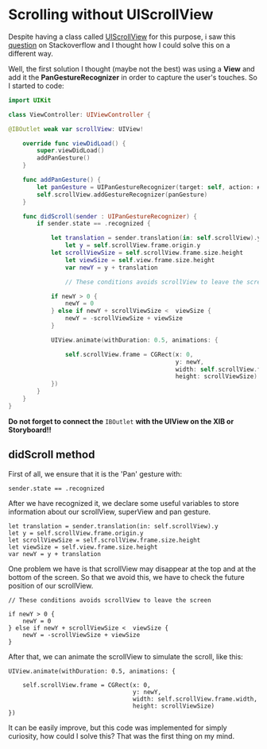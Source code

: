 # Scrolling without UIScrollView

Despite having a class called [UIScrollView](https://developer.apple.com/reference/uikit/uiscrollview) for this purpose, i saw this [question](http://es.stackoverflow.com/questions/4517/scrollview-sin-usar-uiscrolview) on Stackoverflow and I thought how I could solve this on a different way.

Well, the first solution I thought (maybe not the best) was using a **View** and add it the **PanGestureRecognizer** in order to capture the user's touches. So I started to code:

``` swift
import UIKit

class ViewController: UIViewController {

@IBOutlet weak var scrollView: UIView!

	override func viewDidLoad() {
		super.viewDidLoad()
		addPanGesture()
	}

	func addPanGesture() {
		let panGesture = UIPanGestureRecognizer(target: self, action: #selector(didScroll))
		self.scrollView.addGestureRecognizer(panGesture)
	}

	func didScroll(sender : UIPanGestureRecognizer) {
		if sender.state == .recognized {

			let translation = sender.translation(in: self.scrollView).y
				let y = self.scrollView.frame.origin.y
			let scrollViewSize = self.scrollView.frame.size.height
				let viewSize = self.view.frame.size.height
				var newY = y + translation

				// These conditions avoids scrollView to leave the screen

			if newY > 0 {
				newY = 0
			} else if newY + scrollViewSize <  viewSize {
				newY = -scrollViewSize + viewSize
			}

			UIView.animate(withDuration: 0.5, animations: {

				self.scrollView.frame = CGRect(x: 0,
							   				   y: newY,
								   			   width: self.scrollView.frame.width,
							   				   height: scrollViewSize)
			})
		}
	}
}
```					

**Do not forget to connect the** `IBOutlet` **with the UIView on the XIB or Storyboard!!**

## didScroll method

First of all, we ensure that it is the 'Pan' gesture with: 

`sender.state == .recognized`

After we have recognized it, we declare some useful variables to store information about our scrollView, superView and pan gesture.
            
    let translation = sender.translation(in: self.scrollView).y
    let y = self.scrollView.frame.origin.y
    let scrollViewSize = self.scrollView.frame.size.height
    let viewSize = self.view.frame.size.height
    var newY = y + translation
       
One problem we have is that scrollView may disappear at the top and at the bottom of the screen. So that we avoid this, we have to check the future position of our scrollView.

	// These conditions avoids scrollView to leave the screen
            
    if newY > 0 {
        newY = 0
    } else if newY + scrollViewSize <  viewSize {
        newY = -scrollViewSize + viewSize
    }

After that, we can animate the scrollView to simulate the scroll, like this:
		
	UIView.animate(withDuration: 0.5, animations: {
                
        self.scrollView.frame = CGRect(x: 0,
                                       y: newY,
                                       width: self.scrollView.frame.width,
                                       height: scrollViewSize)
    })
    
It can be easily improve, but this code was implemented for simply curiosity, how could I solve this? That was the first thing on my mind.
